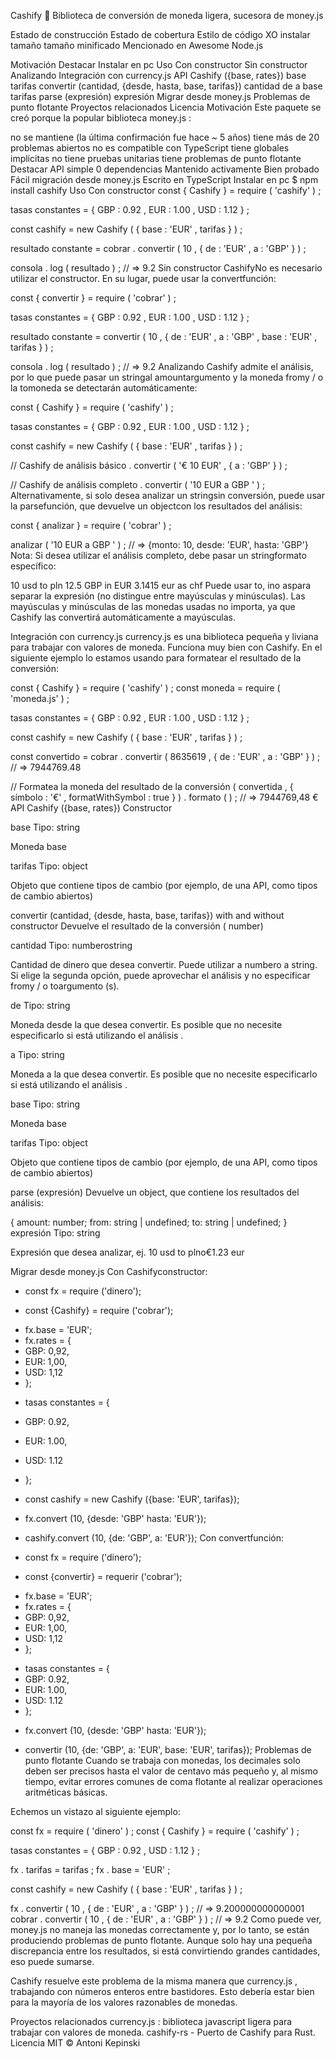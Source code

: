 Cashify 💸
Biblioteca de conversión de moneda ligera, sucesora de money.js

Estado de construcción Estado de cobertura Estilo de código XO instalar tamaño tamaño minificado Mencionado en Awesome Node.js

Motivación
Destacar
Instalar en pc
Uso
Con constructor
Sin constructor
Analizando
Integración con currency.js
API
Cashify ({base, rates})
base
tarifas
convertir (cantidad, {desde, hasta, base, tarifas})
cantidad
de
a
base
tarifas
parse (expresión)
expresión
Migrar desde money.js
Problemas de punto flotante
Proyectos relacionados
Licencia
Motivación
Este paquete se creó porque la popular biblioteca money.js :

no se mantiene (la última confirmación fue hace ~ 5 años)
tiene más de 20 problemas abiertos
no es compatible con TypeScript
tiene globales implícitas
no tiene pruebas unitarias
tiene problemas de punto flotante
Destacar
API simple
0 dependencias
Mantenido activamente
Bien probado
Fácil migración desde money.js
Escrito en TypeScript
Instalar en pc
$ npm install cashify
Uso
Con constructor
const  { Cashify }  =  require ( 'cashify' ) ;

 tasas  constantes =  { 
	GBP : 0.92 , 
	EUR : 1.00 , 
	USD : 1.12 
} ;

const  cashify  =  new  Cashify ( { base : 'EUR' , tarifas } ) ;

 resultado  constante =  cobrar . convertir ( 10 ,  { de : 'EUR' ,  a : 'GBP' } ) ;

consola . log ( resultado ) ;  // => 9.2
Sin constructor
CashifyNo es necesario utilizar el constructor. En su lugar, puede usar la convertfunción:

const  { convertir }  =  require ( 'cobrar' ) ;

 tasas  constantes =  { 
	GBP : 0.92 , 
	EUR : 1.00 , 
	USD : 1.12 
} ;

 resultado  constante =  convertir ( 10 ,  { de : 'EUR' ,  a : 'GBP' ,  base : 'EUR' , tarifas } ) ;

consola . log ( resultado ) ;  // => 9.2
Analizando
Cashify admite el análisis, por lo que puede pasar un stringal amountargumento y la moneda fromy / o la tomoneda se detectarán automáticamente:

const  { Cashify }  =  require ( 'cashify' ) ;

 tasas  constantes =  { 
	GBP : 0.92 , 
	EUR : 1.00 , 
	USD : 1.12 
} ;

const  cashify  =  new  Cashify ( { base : 'EUR' , tarifas } ) ;

// 
Cashify de análisis básico . convertir ( '€ 10 EUR' ,  { a : 'GBP' } ) ;

// 
Cashify de análisis completo . convertir ( '10 EUR a GBP ' ) ;
Alternativamente, si solo desea analizar un stringsin conversión, puede usar la parsefunción, que devuelve un objectcon los resultados del análisis:

const  { analizar }  =  require ( 'cobrar' ) ;

analizar ( '10 EUR a GBP ' ) ;  // => {monto: 10, desde: 'EUR', hasta: 'GBP'}
Nota: Si desea utilizar el análisis completo, debe pasar un stringformato específico:

10 usd to pln
12.5 GBP in EUR
3.1415 eur as chf
Puede usar to, ino aspara separar la expresión (no distingue entre mayúsculas y minúsculas). Las mayúsculas y minúsculas de las monedas usadas no importa, ya que Cashify las convertirá automáticamente a mayúsculas.


Integración con currency.js
currency.js es una biblioteca pequeña y liviana para trabajar con valores de moneda. Funciona muy bien con Cashify. En el siguiente ejemplo lo estamos usando para formatear el resultado de la conversión:

const  { Cashify }  =  require ( 'cashify' ) ; 
const  moneda  =  require ( 'moneda.js' ) ;

 tasas  constantes =  { 
	GBP : 0.92 , 
	EUR : 1.00 , 
	USD : 1.12 
} ;

const  cashify  =  new  Cashify ( { base : 'EUR' , tarifas } ) ;

const  convertido  =  cobrar . convertir ( 8635619 ,  { de : 'EUR' ,  a : 'GBP' } ) ;  // => 7944769.48

// Formatea la 
moneda del resultado de la conversión ( convertida ,  { símbolo : '€' ,  formatWithSymbol : true } ) . formato ( ) ;  // => 7944769,48 €
API
Cashify ({base, rates})
Constructor

base
Tipo: string

Moneda base

tarifas
Tipo: object

Objeto que contiene tipos de cambio (por ejemplo, de una API, como tipos de cambio abiertos)

convertir (cantidad, {desde, hasta, base, tarifas}) with and without constructor
Devuelve el resultado de la conversión ( number)

cantidad
Tipo: numberostring

Cantidad de dinero que desea convertir. Puede utilizar a numbero a string. Si elige la segunda opción, puede aprovechar el análisis y no especificar fromy / o toargumento (s).

de
Tipo: string

Moneda desde la que desea convertir. Es posible que no necesite especificarlo si está utilizando el análisis .

a
Tipo: string

Moneda a la que desea convertir. Es posible que no necesite especificarlo si está utilizando el análisis .

base
Tipo: string

Moneda base

tarifas
Tipo: object

Objeto que contiene tipos de cambio (por ejemplo, de una API, como tipos de cambio abiertos)

parse (expresión)
Devuelve un object, que contiene los resultados del análisis:

{
	amount: number;
	from: string | undefined;
	to: string | undefined;
}
expresión
Tipo: string

Expresión que desea analizar, ej. 10 usd to plno€1.23 eur

Migrar desde money.js
Con Cashifyconstructor:

- const fx = require ('dinero'); 
+ const {Cashify} = require ('cobrar');

- fx.base = 'EUR'; 
- fx.rates = { 
- 	GBP: 0,92, 
- 	EUR: 1,00, 
- 	USD: 1,12 
- };

+ tasas constantes = { 
+ 	 GBP: 0.92, 
+ 	 EUR: 1.00, 
+ 	 USD: 1.12 
+ };

+ const cashify = new Cashify ({base: 'EUR', tarifas});

- fx.convert (10, {desde: 'GBP' hasta: 'EUR'}); 
+ cashify.convert (10, {de: 'GBP', a: 'EUR'});
Con convertfunción:

- const fx = require ('dinero'); 
+ const {convertir} = requerir ('cobrar');

- fx.base = 'EUR'; 
- fx.rates = { 
- 	GBP: 0,92, 
- 	EUR: 1,00, 
- 	USD: 1,12 
- };

+ tasas constantes = { 
+ 	 GBP: 0.92, 
+ 	 EUR: 1.00, 
+ 	 USD: 1.12 
+ };

- fx.convert (10, {desde: 'GBP' hasta: 'EUR'}); 
+ convertir (10, {de: 'GBP', a: 'EUR', base: 'EUR', tarifas});
Problemas de punto flotante
Cuando se trabaja con monedas, los decimales solo deben ser precisos hasta el valor de centavo más pequeño y, al mismo tiempo, evitar errores comunes de coma flotante al realizar operaciones aritméticas básicas.

Echemos un vistazo al siguiente ejemplo:

const  fx  =  require ( 'dinero' ) ; 
const  { Cashify }  =  require ( 'cashify' ) ;

 tasas  constantes =  { 
	GBP : 0.92 , 
	USD : 1.12 
} ;

fx . tarifas  =  tarifas ; 
fx . base  =  'EUR' ;

const  cashify  =  new  Cashify ( { base : 'EUR' , tarifas } ) ;

fx . convertir ( 10 ,  { de : 'EUR' ,  a : 'GBP' } ) ;  // => 9.200000000000001 
cobrar . convertir ( 10 ,  { de : 'EUR' ,  a : 'GBP' } ) ;  // => 9.2
Como puede ver, money.js no maneja las monedas correctamente y, por lo tanto, se están produciendo problemas de punto flotante. Aunque solo hay una pequeña discrepancia entre los resultados, si está convirtiendo grandes cantidades, eso puede sumarse.

Cashify resuelve este problema de la misma manera que currency.js , trabajando con números enteros entre bastidores. Esto debería estar bien para la mayoría de los valores razonables de monedas.

Proyectos relacionados
currency.js : biblioteca javascript ligera para trabajar con valores de moneda.
cashify-rs - Puerto de Cashify para Rust.
Licencia
MIT © Antoni Kepinski
